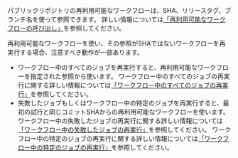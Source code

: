 パブリックリポジトリの再利用可能なワークフローは、SHA、リリースタグ、ブランチ名を使って参照できます。 詳しい情報については[「再利用可能なワークフローの呼び出し」](/actions/using-workflows/reusing-workflows#calling-a-reusable-workflow)を参照してください。

再利用可能なワークフローを使い、その参照がSHAではないワークフローを再実行する場合、注意すべき動作が一部あります。

* ワークフロー中のすべてのジョブを再実行すると、再利用可能なワークフローを指定された参照から使います。 ワークフロー中のすべてのジョブの再実行に関する詳しい情報については[「ワークフロー中のすべてのジョブの再実行」](/actions/managing-workflow-runs/re-running-workflows-and-jobs#re-running-all-the-jobs-in-a-workflow)を参照してください。
* 失敗したジョブもしくはワークフロー中の特定のジョブを再実行すると、最初の試行と同じコミットSHAからの再利用可能なワークフローを使います。 ワークフロー中の失敗したジョブの再実行に関する詳しい情報については[「ワークフロー中の失敗したジョブの再実行」](/actions/managing-workflow-runs/re-running-workflows-and-jobs#re-running-failed-jobs-in-a-workflow)を参照してください。 ワークフロー中の特定のジョブの再実行に関する詳しい情報については[「ワークフロー中の特定のジョブの再実行」](/actions/managing-workflow-runs/re-running-workflows-and-jobs#re-running-a-specific-job-in-a-workflow)を参照してください。
